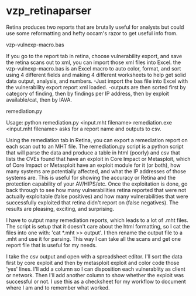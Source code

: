 vzp_retinaparser
================

Retina produces two reports that are brutally useful for analysts but could use some reformatting and hefty occam's razor to get useful info from.

vzp-vulnexp-macro.bas


If you go to the report tab in retina, choose vulnerability export, and save the retina scans out to xml, you can import those xml files into Excel.  the vzp-vulnexp-macro.bas is an Excel macro to auto color, format, and sort using 4 different fields and making 4 different worksheets to help get solid data output, analysis, and numbers.
  -Just import the bas file into Excel with the vulnerability export report xml loaded.
  -outputs are then sorted first by category of finding, then by findings per IP address, then by exploit available/cat, then by IAVA.
 
 
 
 
  

remediation.py

Usage:
python remediation.py <input.mht filename>
remediation.exe <input.mht filename>
asks for a report name and outputs to csv.


Using the remediation tab in Retina, you can export a remediation report on each scan out to an MHT file.  The remediation.py script is a python script that will parse the data and produce a table in html (poorly) and csv that lists the CVEs found that have an exploit in Core Impact or Metasploit, which of  Core Impact or Metasploit have an exploit module for it (or both), how many systems are potentially affected, and what the IP addresses of those systems are.  This is useful for showing the accuracy or Retina and the protection capability of your AV/HIPS/etc.  Once the exploitation is done, go back through to see how many vulnerabilities retina reported that were not actually exploitable (false positives) and how many vulnerabilities that were successfully exploited that retina didn't report on (false negatives).  The results are pleasing, exciting, and surprising.

I have to output many remediation reports, which leads to a lot of .mht files.  The script is setup that it doesn't care about the html formatting, so I cat the files into one with:  'cat *.mht >> output'.  I then rename the output file to a .mht and use it for parsing.  This way I can take all the scans and get one report file that is useful for my needs.

I take the csv output and open with a spreadsheet editor.  I'll sort the data first by core exploit and then by metasploit exploit and color code those 'yes' lines.  I'll add a column so I can disposition each vulnerablity as client or network.  Then I'll add another column to show whether the exploit was successful or not.  I use this as a checksheet for my workflow to document where I am and to remember what worked.
